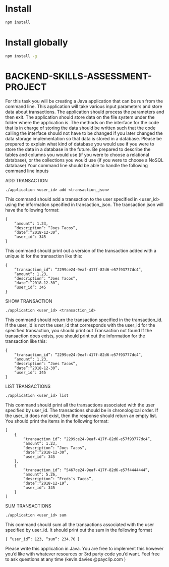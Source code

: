 # Install

```bash
npm install
```

# Install globally

```bash
npm install -g
```


# BACKEND-SKILLS-ASSESSMENT-PROJECT

For this task you will be creating a Java application that can be run from the command line. This
application will take various input parameters and store data about transactions. The application should
process the parameters and then exit.
The application should store data on the file system under the folder where the application is. The
methods on the interface for the code that is in charge of storing the data should be written such that
the code calling the interface should not have to be changed if you later changed the data storage
implementation so that data is stored in a database.
Please be prepared to explain what kind of database you would use if you were to store the data in a
database in the future. Be prepared to describe the tables and columns you would use (if you were to
choose a relational database), or the collections you would use (if you were to choose a NoSQL
database)
Your command line should be able to handle the following command line inputs


ADD TRANSACTION

    ./application <user_id> add <transaction_json>


This command should add a transaction to the user specified in <user_id> using the information specified in
transaction_json. The transaction json will have the following format:

    { 
        “amount”: 1.23, 
        “description”: “Joes Tacos”, 
        “date”:”2018-12-30”, 
        “user_id”: 345 
    }
This command should print out a version of the transaction added with a unique id for the transaction like
this:

    { 
        “transaction_id”: “2299ce24-9eaf-417f-82d6-e57f93777dc4”, 
        “amount”: 1.23, 
        “description”: “Joes Tacos”,
        “date”:”2018-12-30”, 
        “user_id”: 345 
    }


SHOW TRANSACTION

    ./application <user_id> <transaction_id>

This command should return the transaction specified in the transaction_id. If the user_id is not the user_id
that corresponds with the user_id for the specified transaction, you should print out
Transaction not found
If the transaction does exists, you should print out the information for the transaction like this:

    { 
        “transaction_id”: “2299ce24-9eaf-417f-82d6-e57f93777dc4”, 
        “amount”: 1.23, 
        “description”: “Joes Tacos”,
        “date”:”2018-12-30”, 
        “user_id”: 345 
    }


LIST TRANSACTIONS

    ./application <user_id> list
This command should print all the transactions associated with the user specified by user_id. The
transactions should be in chronological order. If the user_id does not exist, then the response should return
an empty list. You should print the items in the following format:

    [
        { 
            “transaction_id”: “2299ce24-9eaf-417f-82d6-e57f93777dc4”, 
            “amount”: 1.23, 
            “description”: “Joes Tacos”,
            “date”:”2018-12-30”, 
            “user_id”: 345 
        },
        { 
            “transaction_id”: “5467ce24-9eaf-417f-82d6-e57f4444444”, 
            “amount”: 5.26, 
            “description”: “Freds’s Tacos”,
            “date”:”2018-12-19”, 
            “user_id”: 345 
        }
    ]
SUM TRANSACTIONS

    ./application <user_id> sum
This command should sum all the transactions associated with the user specified by user_id. It should print
out the sum in the following format

    { “user_id”: 123, “sum”: 234.76 }

Please write this application in Java. You are free to implement this however you’d like with whatever
resources or 3rd party code you’d want. Feel free to ask questions at any time (kevin.davies​ @payclip.com​ )
